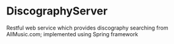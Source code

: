 # DiscographyServer
Restful web service which provides discography searching from AllMusic.com; implemented using Spring framework

